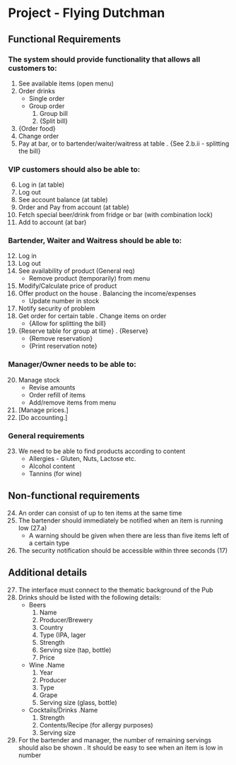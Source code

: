 # Project - Flying Dutchman
## Functional Requirements
### The system should provide functionality that allows all customers to:
1. See available items (open menu)
2. Order drinks
	- Single order
	- Group order
		1. Group bill
		2. {Split bill}
3. {Order food}
4. Change order
5. Pay at bar, or to bartender/waiter/waitress at table
. {See 2.b.ii - splitting the bill}

### VIP customers should also be able to:
6. Log in (at table)
7. Log out
8. See account balance (at table)
9. Order and Pay from account (at table)
10. Fetch special beer/drink from fridge or bar (with combination lock)
11. Add to account (at bar)

### Bartender, Waiter and Waitress should be able to:
12. Log in
13. Log out
14. See availability of product (General req)
	- Remove product (temporarily) from menu
15. Modify/Calculate price of product
16. Offer product on the house
. Balancing the income/expenses
	- Update number in stock
17. Notify security of problem
18. Get order for certain table
. Change items on order
	- {Allow for splitting the bill}
19. {Reserve table for group at time}
. {Reserve}
	- {Remove reservation}
	- {Print reservation note}

### Manager/Owner needs to be able to:
20. Manage stock
	- Revise amounts
	- Order refill of items
	- Add/remove items from menu
21. [Manage prices.]
22. [Do accounting.]

### General requirements
23. We need to be able to find products according to content
	- Allergies - Gluten, Nuts, Lactose etc.
	- Alcohol content
	- Tannins (for wine)

## Non-functional requirements
24. An order can consist of up to ten items at the same time
25. The bartender should immediately be notified when an item is running low
(27.a)
	- A warning should be given when there are less than five items left of a certain
type
26. The security notification should be accessible within three seconds (17)

## Additional details
27. The interface must connect to the thematic background of the Pub
28. Drinks should be listed with the following details:
	- Beers
		1. Name
		2. Producer/Brewery
		3. Country
		4. Type (IPA, lager
		5. Strength
		6. Serving size (tap, bottle)
		7. Price
	- Wine
.Name
		1. Year
		2. Producer
		3. Type
		4. Grape
		5. Serving size (glass, bottle)
	- Cocktails/Drinks
.Name
		1. Strength
		2. Contents/Recipe (for allergy purposes)
		3. Serving size
29. For the bartender and manager, the number of remaining servings should also
be shown
. It should be easy to see when an item is low in number